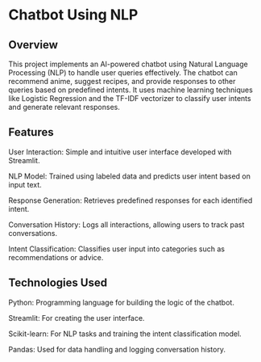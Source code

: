 <h1>Chatbot Using NLP</h1>
<h2>Overview</h2>
<p>This project implements an AI-powered chatbot using Natural Language Processing (NLP) to handle user queries effectively. The chatbot can recommend anime, suggest recipes, and provide responses to other queries based on predefined intents. It uses machine learning techniques like Logistic Regression and the TF-IDF vectorizer to classify user intents and generate relevant responses.</p>
<h2>Features</h2>
<p>User Interaction: Simple and intuitive user interface developed with Streamlit.</p>
<p>NLP Model: Trained using labeled data and predicts user intent based on input text.</p>
<p>Response Generation: Retrieves predefined responses for each identified intent.</p>
<p>Conversation History: Logs all interactions, allowing users to track past conversations.</p>
<p>Intent Classification: Classifies user input into categories such as recommendations or advice.</p>
<h2>Technologies Used
</h2>
<p>Python: Programming language for building the logic of the chatbot.
<p>Streamlit: For creating the user interface.</p></p>
<p>Scikit-learn: For NLP tasks and training the intent classification model.</p>
<p>Pandas: Used for data handling and logging conversation history.</p>
